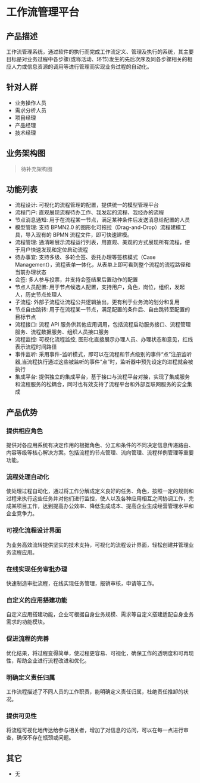 # 工作流管理平台

## 产品描述

工作流管理系统，通过软件的执行而完成工作流定义、管理及执行的系统，其主要目标是对业务过程中各步骤(或称活动、环节)发生的先后次序及同各步骤相关的相应人力或信息资源的调用等进行管理而实现业务过程的自动化。

## 针对人群

- 业务操作人员
- 需求分析人员
- 项目经理
- 产品经理
- 技术经理

## 业务架构图

> 待补充架构图

## 功能列表

- 流程设计: 可视化的流程管理的配置，提供统一的模型管理平台
- 流程门户: 直观展现流程待办工作、我发起的流程、我经办的流程
- 节点消息通知: 用于在流程某一节点，满足某种条件后发送消息给配置的人员
- 模型管理: 支持 BPMN2.0 的图形化可拖拉（Drag-and-Drop）流程建模工具，导入现有的 BPMN 流程文件，即可快速建模。
- 流程管理: 通清晰展示流程运行列表，用直观、美观的方式展现所有流程，便于用户快速发现和定位启动流程
- 待办事宜: 支持多级、多轮会签、委托办理等签核模式（Case Management），流程表单一体化，从表单上即可看到整个流程的流程路径和当前办理状态
- 会签: 多人参与投票，并支持会签结果后置动作的配置
- 节点人员配置: 用于节点候选人配置，支持用户，角色，岗位，组织，发起人，历史节点处理人
- 子流程: 外部子流程让流程公共逻辑抽出，更有利于业务流的划分和复用
- 节点自由跳转: 用于在流程某一节点，满足配置的条件后、自由跳转至配置的目标节点
- 流程接口: 流程 API 服务供其他应用调用，包括流程启动服务接口、流程管理服务、流程数据服务、组织人员接口服务
- 流程监控: 可视化流程监控, 图形化直接展示办理人员、办理状态和意见，红线表示流程时间路径
- 事件监听: 采用事件-监听模式，即可以在流程和节点级别的事件“点”注册监听器,当流程执行通过这些被监听的事件“点”时，监听器中预先设定的进程就会被执行
- 集成平台: 提供独立的集成平台，基于接口与流程平台对接，实现了集成服务和流程服务的松耦合，同时也有效支持了流程平台和外部互联网服务的安全集成

## 产品优势

### 提供相应角色

提供对各应用系统有决定作用的根据角色、分工和条件的不同决定信息传递路由、内容等级等核心解决方案。包括流程的节点管理、流向管理、流程样例管理等重要功能。

### 流程处理自动化

使处理过程自动化，通过将工作分解成定义良好的任务、角色，按照一定的规则和过程来执行这些任务并对他们进行监控，使人以及各种应用相互之间协调工作，完成某项目工作，达到提高办公效率、降低生成成本、提高企业生成经营管理水平和企业竞争力。

### 可视化流程设计界面

为业务高效流转提供坚实的技术支持，可视化的流程设计界面，轻松创建并管理业务流程应用。

### 在线实现任务审批办理

快速制造审批流程，在线实现任务管理，报销审核，申请等工作。

### 自定义的应用搭建功能

自定义应用搭建功能，企业可根据自身业务规模、需求等自定义搭建适配自身业务需求的功能模块。

### 促进流程的完善

优化结果，将过程变得简单，使过程更容易、可视化，确保工作的透明度和可再现性，帮助企业进行流程改进和优化。

### 明确定义责任归属

工作流程描述了不同人员的工作职责，能明确定义责任归属，杜绝责任推卸的状况。

### 提供可见性

将流程可视化地传达给参与相关者，增加了对信息的访问，可以在每一点进行审查，确保不存在瓶颈或问题。

## 其它

- 无
